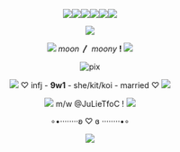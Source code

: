 <p align="center">
  <img src="https://64.media.tumblr.com/49c215bb8ed37db0a32cf35792c416b6/9daddf923761f6ec-d1/s75x75_c1/fff395554cd9394bc1d7ccb1b79ff27dc62041f8.gifv"><img src="https://64.media.tumblr.com/49c215bb8ed37db0a32cf35792c416b6/9daddf923761f6ec-d1/s75x75_c1/fff395554cd9394bc1d7ccb1b79ff27dc62041f8.gifv"><img src="https://64.media.tumblr.com/49c215bb8ed37db0a32cf35792c416b6/9daddf923761f6ec-d1/s75x75_c1/fff395554cd9394bc1d7ccb1b79ff27dc62041f8.gifv"><img src="https://64.media.tumblr.com/49c215bb8ed37db0a32cf35792c416b6/9daddf923761f6ec-d1/s75x75_c1/fff395554cd9394bc1d7ccb1b79ff27dc62041f8.gifv"><img src="https://64.media.tumblr.com/49c215bb8ed37db0a32cf35792c416b6/9daddf923761f6ec-d1/s75x75_c1/fff395554cd9394bc1d7ccb1b79ff27dc62041f8.gifv"><img src="https://64.media.tumblr.com/49c215bb8ed37db0a32cf35792c416b6/9daddf923761f6ec-d1/s75x75_c1/fff395554cd9394bc1d7ccb1b79ff27dc62041f8.gifv">
</p>

<p align="center">
    <img src="https://watermelon.crd.co/assets/images/gallery03/bd59d86d.gif?v=ab2f6a73">
</p>

<p align="center">
  <img src="https://64.media.tumblr.com/17bcbe95baec71ae0a32c249ba6cc5ae/4f9dc30bfa37c907-5f/s75x75_c1/311dfc1a9a0a57caa103289de37e4af5e80a33fd.gifv">
<i>moon</i> <b>〳</b> <i>moony</i> <b>!</b> <img src="https://64.media.tumblr.com/55bcd3f083be11c4c581a83c8117ceb9/4158478c4cb0744e-bb/s75x75_c1/3a87b801973564dd1323c09e6a2fac557cc4a1df.gifv">
</p>
<p align="center">
  <img src="https://64.media.tumblr.com/cc0f98b6d847f3ccb11d5ca97830074e/b07ae8856b714bb5-48/s250x400/e24441847fa8a2afce65555f55e068217669d664.gifv" alt="pix">
</p>


<p align="center">
<img src="https://watermelon.crd.co/assets/images/gallery06/294f9f36.gif?v=2a41aca3"> ♡ infj - <b>9w1</b> - she/kit/koi - married ♡ <img src="https://pixels.crd.co/assets/images/gallery18/7dc466f8.gif?v=379361a4">
</p>

<p align="center">
<img src="https://watermelon.crd.co/assets/images/gallery15/5ae264a7.gif?v=2a41aca3"> m/w @JuLieTfoC ! <img src="https://watermelon.crd.co/assets/images/gallery15/2778df98.gif?v=2a41aca3">
</p>
<p align="center">
  ∘•········ʚ ♡ ɞ ········•∘
</p>

<p align="center">
  <img src="https://cdn.discordapp.com/attachments/1169639038773366836/1206731638931980328/7c49c055.png?ex=65ef886a&is=65dd136a&hm=b70d9c4e1d35511ca696ae0e96e19dcd59573e744246485f73144280e4dcf627&">
</p>
